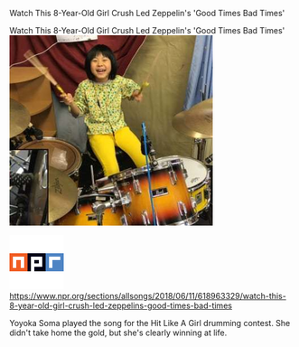 Watch This 8-Year-Old Girl Crush Led Zeppelin's 'Good Times Bad Times'

Watch This 8-Year-Old Girl Crush Led Zeppelin's 'Good Times Bad Times'
![](../_resources/470b324dd6e04cc27fa879dae7f29b19.png)

![](../_resources/b8a0764fa0caf472212639665e2df200.png)https://www.npr.org/sections/allsongs/2018/06/11/618963329/watch-this-8-year-old-girl-crush-led-zeppelins-good-times-bad-times

Yoyoka Soma played the song for the Hit Like A Girl drumming contest. She didn't take home the gold, but she's clearly winning at life.